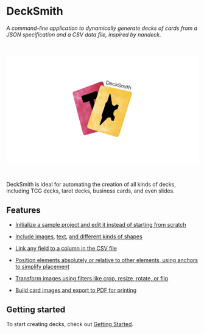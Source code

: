 # DeckSmith

*A command-line application to dynamically generate decks of cards from a JSON specification and a CSV data file, inspired by nandeck.*

<br>
<p align="center">
  <img width="600" src="https://raw.githubusercontent.com/Julynx/decksmith/refs/heads/main/docs/assets/decksmith.png">
</p>
<br>

DeckSmith is ideal for automating the creation of all kinds of decks, including TCG decks, tarot decks, business cards, and even slides.

## Features

- [Initialize a sample project and edit it instead of starting from scratch](https://github.com/Julynx/decksmith/blob/main/docs/DOCS.md#creating-a-project)

- [Include images](https://github.com/Julynx/decksmith/blob/main/docs/DOCS.md#images), [text](https://github.com/Julynx/decksmith/blob/main/docs/DOCS.md#text), [and different kinds of shapes](https://github.com/Julynx/decksmith/blob/main/docs/DOCS.md#shapes)

- [Link any field to a column in the CSV file](https://github.com/Julynx/decksmith/blob/main/docs/DOCS.md#basic-example-with-deckcsv)

- [Position elements absolutely or relative to other elements, using anchors to simplify placement](https://github.com/Julynx/decksmith/blob/main/docs/DOCS.md#positioning)

- [Transform images using filters like crop, resize, rotate, or flip](https://github.com/Julynx/decksmith/blob/main/docs/DOCS.md#images)

- [Build card images and export to PDF for printing](https://github.com/Julynx/decksmith/blob/main/docs/DOCS.md#building-the-deck)

## Getting started

To start creating decks, check out [Getting Started](https://github.com/Julynx/decksmith/blob/main/docs/DOCS.md/#getting-started).
